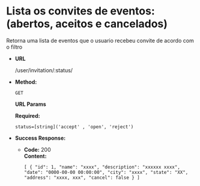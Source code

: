 # Lista os convites de eventos: (abertos, aceitos e cancelados)
Retorna uma lista de eventos que o usuario recebeu convite de acordo com o filtro 

* **URL**

  /user/invitation/:status/

* **Method:**

  `GET`


  **URL Params**

   **Required:**
   
   `status=[string]('accept' , 'open', 'reject')`

* **Success Response:**

  * **Code:** 200 <br />
    **Content:** 
    
    `[
		{
			"id": 1,
			"name": "xxxx",
			"description": "xxxxxx xxxx",
			"date": "0000-00-00 00:00:00",
			"city": "xxxx",
			"state": "XX",
			"address": "xxxx, xxx",
			"cancel": false
		}
    ]`
